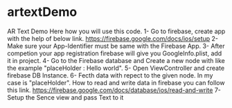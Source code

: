 # artextDemo
AR Text Demo
Here how you will use this code.
1- Go to firebase, create app with the help of below link.
https://firebase.google.com/docs/ios/setup
2- Make sure your App-Identifier must be same with the Firebase App.
3- After competion your app registration firebase will give you GoogleInfo.plist, add it in project.
4- Go to the Firebase database and Create a new node with like the example "placeHolder : Hello world".
5- Open ViewController and create firebase DB Instance.
6- Fecth data with repect to the given node. In my case is "placeHolder". How to read and write data in firebase you can follow this link.
https://firebase.google.com/docs/database/ios/read-and-write
7- Setup the Sence view and pass Text to it
